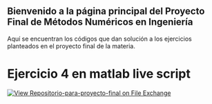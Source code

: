 ## Bienvenido a la página principal del Proyecto Final de Métodos Numéricos en Ingeniería
Aquí se encuentran los códigos que dan solución a los ejercicios planteados en el proyecto final de la materia.

# Ejercicio 4 en matlab live script
[![View Repositorio-para-proyecto-final on File Exchange](https://www.mathworks.com/matlabcentral/images/matlab-file-exchange.svg)](https://la.mathworks.com/matlabcentral/fileexchange/74158-repositorio-para-proyecto-final)
